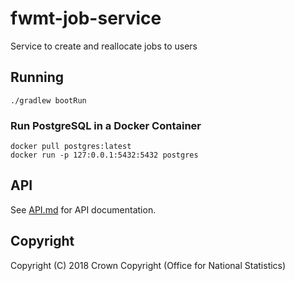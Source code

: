 # fwmt-job-service
Service to create and reallocate jobs to users

## Running
    ./gradlew bootRun

### Run PostgreSQL in a Docker Container
    docker pull postgres:latest
    docker run -p 127:0.0.1:5432:5432 postgres
    
## API
See [API.md](https://github.com/ONSdigital/fwmt-legacy-gateway/blob/master/API.md) for API documentation.
    
## Copyright
Copyright (C) 2018 Crown Copyright (Office for National Statistics)

